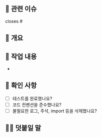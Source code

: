 ## 🎫 관련 이슈
<!--
다음 키워드를 사용하면 해당 PR을 머지할 때 자동으로 이슈를 닫을 수 있습니다.
예: close #1, resolves #2
-->
closes #


## 📄 개요
<!-- 작업 내용을 간단히 요약해서 적습니다. 예: 유저 회원가입 기능을 만들었습니다. -->
>

## 🔨 작업 내용
<!-- 작업 내용을 자세히 적습니다. "-" 기호를 이용한 목록 형식 권장 -->
- 


## 🏁 확인 사항
<!-- PR을 보내기 전 아래 사항을 모두 체크해 주세요 -->
- [ ] 테스트를 완료했나요?
- [ ] 코드 컨벤션을 준수했나요?
- [ ] 불필요한 로그, 주석, import 등을 삭제했나요?

## 🙋🏻 덧붙일 말
<!-- PR에 대한 추가 설명, 리뷰 요청 포인트 등을 자유롭게 작성해 주세요 -->
>
